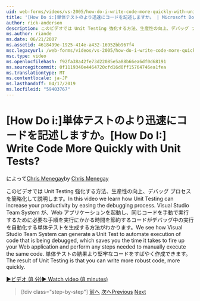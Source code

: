 ```yaml
---
uid: web-forms/videos/vs-2005/how-do-i-write-code-more-quickly-with-unit-tests
title: '[How Do i:]単体テストのより迅速にコードを記述しますか。 | Microsoft Docs'
author: rick-anderson
description: このビデオでは Unit Testing 強化する方法、生産性の向上、デバッグ プロセスを簡略化して説明します。 ここでは、Visual Studio Team System が、U. を生成する方法を参照してください.
ms.author: riande
ms.date: 06/21/2007
ms.assetid: 4618499e-1925-414e-a432-16952bb967f4
msc.legacyurl: /web-forms/videos/vs-2005/how-do-i-write-code-more-quickly-with-unit-tests
msc.type: video
ms.openlocfilehash: f92fa38a42fe73d22085e5a88b66ea6df0d68191
ms.sourcegitcommit: 0f1119340e4464720cfd16d0ff15764746ea1fea
ms.translationtype: MT
ms.contentlocale: ja-JP
ms.lasthandoff: 04/17/2019
ms.locfileid: "59403767"
---
```

# <a name="how-do-i-write-code-more-quickly-with-unit-tests"></a><span data-ttu-id="dd279-105">[How Do i:]単体テストのより迅速にコードを記述しますか。</span><span class="sxs-lookup"><span data-stu-id="dd279-105">[How Do I:] Write Code More Quickly with Unit Tests?</span></span>

<span data-ttu-id="dd279-106">によって[Chris Menegay](https://twitter.com/CMenegay)</span><span class="sxs-lookup"><span data-stu-id="dd279-106">by [Chris Menegay](https://twitter.com/CMenegay)</span></span>

<span data-ttu-id="dd279-107">このビデオでは Unit Testing 強化する方法、生産性の向上、デバッグ プロセスを簡略化して説明します。</span><span class="sxs-lookup"><span data-stu-id="dd279-107">In this video we learn how Unit Testing can increase your productivity by easing the debugging process.</span></span> <span data-ttu-id="dd279-108">Visual Studio Team System が、Web アプリケーションを起動し、同じコードを手動で実行するために必要な手順を実行にかかる時間を節約するコードがデバッグ中の実行を自動化する単体テストを生成する方法がわかります。</span><span class="sxs-lookup"><span data-stu-id="dd279-108">We see how Visual Studio Team System can generate a Unit Test to automate execution of code that is being debugged, which saves you the time it takes to fire up your Web application and perform any steps needed to manually execute the same code.</span></span> <span data-ttu-id="dd279-109">単体テストの結果より堅牢なコードをすばやく作成できます。</span><span class="sxs-lookup"><span data-stu-id="dd279-109">The result of Unit Testing is that you can write more robust code, more quickly.</span></span>

[<span data-ttu-id="dd279-110">&#9654;ビデオ (8 分)</span><span class="sxs-lookup"><span data-stu-id="dd279-110">&#9654; Watch video (8 minutes)</span></span>](https://channel9.msdn.com/Blogs/ASP-NET-Site-Videos/how-do-i-write-code-more-quickly-with-unit-tests)

> [!div class="step-by-step"]
> <span data-ttu-id="dd279-111">[前へ](how-do-i-create-my-own-bug-work-item.md)
> [次へ](how-do-i-practice-test-driven-development.md)</span><span class="sxs-lookup"><span data-stu-id="dd279-111">[Previous](how-do-i-create-my-own-bug-work-item.md)
[Next](how-do-i-practice-test-driven-development.md)</span></span>
